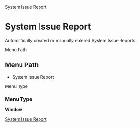 
System Issue Report
# System Issue Report


Automatically created or manually entered System Issue Reports

Menu Path
## Menu Path



- System Issue Report

Menu Type
### Menu Type

**Window**


[System Issue Report](../../window-system-issue-report.md)